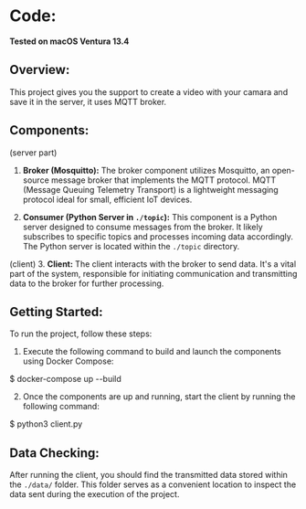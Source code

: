 
      
# Code: 

**Tested on macOS Ventura 13.4**

## Overview:
This project gives you the support to create a video with your camara and save it in the server, it uses MQTT broker. 

## Components:
(server part)
1. **Broker (Mosquitto):**
   The broker component utilizes Mosquitto, an open-source message broker that implements the MQTT protocol. MQTT (Message Queuing Telemetry Transport) is a lightweight messaging protocol ideal for small, efficient IoT devices.

2. **Consumer (Python Server in `./topic`):**
   This component is a Python server designed to consume messages from the broker. It likely subscribes to specific topics and processes incoming data accordingly. The Python server is located within the `./topic` directory.

(client)
3. **Client:**
   The client interacts with the broker to send data. It's a vital part of the system, responsible for initiating communication and transmitting data to the broker for further processing.

## Getting Started:
To run the project, follow these steps:

1. Execute the following command to build and launch the components using Docker Compose:

$ docker-compose up --build


2. Once the components are up and running, start the client by running the following command:

$ python3 client.py


## Data Checking:
After running the client, you should find the transmitted data stored within the `./data/` folder. This folder serves as a convenient location to inspect the data sent during the execution of the project.

